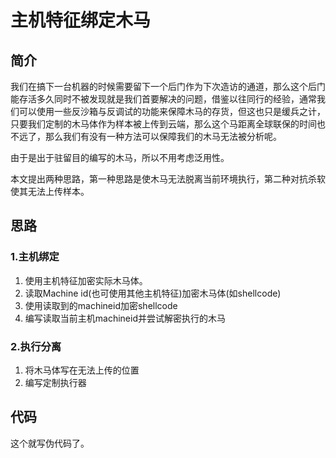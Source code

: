 # 主机特征绑定木马

## 简介

我们在搞下一台机器的时候需要留下一个后门作为下次造访的通道，那么这个后门能存活多久同时不被发现就是我们首要解决的问题，借鉴以往同行的经验，通常我们可以使用一些反沙箱与反调试的功能来保障木马的存货，但这也只是缓兵之计，只要我们定制的木马体作为样本被上传到云端，那么这个马距离全球联保的时间也不远了，那么我们有没有一种方法可以保障我们的木马无法被分析呢。

由于是出于驻留目的编写的木马，所以不用考虑泛用性。

本文提出两种思路，第一种思路是使木马无法脱离当前环境执行，第二种对抗杀软使其无法上传样本。

## 思路

### 1.主机绑定

1. 使用主机特征加密实际木马体。
2. 读取Machine id\(也可使用其他主机特征\)加密木马体\(如shellcode\)
3. 使用读取到的machineid加密shellcode
4. 编写读取当前主机machineid并尝试解密执行的木马

### 2.执行分离

1. 将木马体写在无法上传的位置
2. 编写定制执行器

## 代码

这个就写伪代码了。

```text

```


